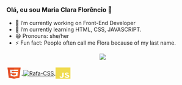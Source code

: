 ### Olá, eu sou Maria Clara Florêncio 👋

- 🔭 I’m currently working on Front-End Developer
- 🌱 I’m currently learning HTML, CSS, JAVASCRIPT.
- 😄 Pronouns: she/her
- ⚡ Fun fact: People often call me Flora because of my last name.

<div align="center">
  <a href="https://github.com/mclaradev">
  <img height="180em" src="https://github-readme-stats.vercel.app/api?username=mclaradev&show_icons=true&theme=dark&include_all_commits=true&count_private=true"/>
</div>
<div style="display: inline_block"><br>
  <img align="center" alt="Rafa-HTML" height="30" width="40" src="https://raw.githubusercontent.com/devicons/devicon/master/icons/html5/html5-original.svg">
  <img align="center" alt="Rafa-CSS" height="30" width="40" src="https://raw.githubusercontent.com/devicons/devicon/master/icons/css3/css-original.svg">
  <img align="center" alt="Rafa-Js" height="30" width="40" src="https://raw.githubusercontent.com/devicons/devicon/master/icons/javascript/javascript-plain.svg">
</div>
